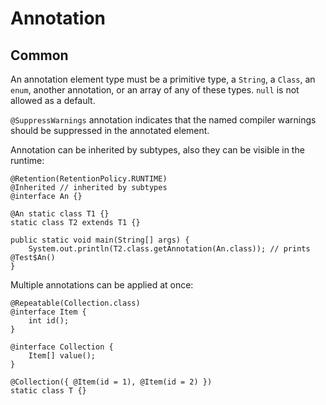 # Annotation

## Common

An annotation element type must be a primitive type, a `String`, a `Class`, an `enum`, another annotation, or an array of any of these types. `null` is not allowed as a default.

`@SuppressWarnings` annotation indicates that the named compiler warnings should be suppressed in the annotated element.

Annotation can be inherited by subtypes, also they can be visible in the runtime:

```text
@Retention(RetentionPolicy.RUNTIME)
@Inherited // inherited by subtypes
@interface An {}

@An static class T1 {}
static class T2 extends T1 {}

public static void main(String[] args) {
    System.out.println(T2.class.getAnnotation(An.class)); // prints @Test$An()
}
```

Multiple annotations can be applied at once:

```text
@Repeatable(Collection.class)
@interface Item {
    int id();
}
    
@interface Collection {
    Item[] value();
}

@Collection({ @Item(id = 1), @Item(id = 2) })
static class T {}
```

